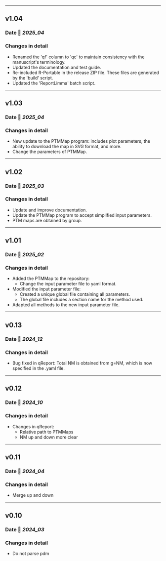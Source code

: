 ___
## v1.04

### Date 📅 *2025_04*

### Changes in detail

+ Renamed the 'qf' column to 'qc' to maintain consistency with the manuscript's terminology.
+ Updated the documentation and test guide.
+ Re-included R-Portable in the release ZIP file. These files are generated by the 'build' script.
+ Updated the 'ReportLimma' batch script.

___
## v1.03

### Date 📅 *2025_04*

### Changes in detail

+ New update to the PTMMap program: includes plot parameters, the ability to download the map in SVG format, and more.
+ Change the parameters of PTMMap.


___
## v1.02

### Date 📅 *2025_03*

### Changes in detail

+ Update and improve documentation.
+ Update the PTMMap program to accept simplified input parameters.
+ PTM maps are obtained by group.


___
## v1.01

### Date 📅 *2025_02*

### Changes in detail

+ Added the PTMMap to the repository:
  - Change the input parameter file to yaml format.
+ Modified the input parameter file:
  - Created a unique global file containing all parameters.
  - The global file includes a section name for the method used.
+ Adapted all methods to the new input parameter file.

___
## v0.13

### Date 📅 *2024_12*

### Changes in detail

+ Bug fixed in qReport: Total NM is obtained from g=NM, which is now specified in the .yaml file.


___
## v0.12

### Date 📅 *2024_10*

### Changes in detail

+ Changes in qReport:
  - Relative path to PTMMaps
  - NM up and down more clear


___
## v0.11

### Date 📅 *2024_04*

### Changes in detail

+ Merge up and down


___
## v0.10

### Date 📅 *2024_03*

### Changes in detail

+ Do not parse pdm

